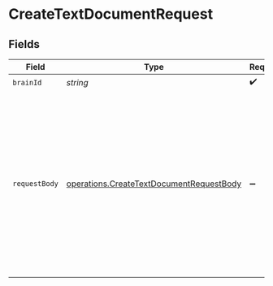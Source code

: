 # CreateTextDocumentRequest


## Fields

| Field                                                                                                                                                                                                                                 | Type                                                                                                                                                                                                                                  | Required                                                                                                                                                                                                                              | Description                                                                                                                                                                                                                           | Example                                                                                                                                                                                                                               |
| ------------------------------------------------------------------------------------------------------------------------------------------------------------------------------------------------------------------------------------- | ------------------------------------------------------------------------------------------------------------------------------------------------------------------------------------------------------------------------------------- | ------------------------------------------------------------------------------------------------------------------------------------------------------------------------------------------------------------------------------------- | ------------------------------------------------------------------------------------------------------------------------------------------------------------------------------------------------------------------------------------- | ------------------------------------------------------------------------------------------------------------------------------------------------------------------------------------------------------------------------------------- |
| `brainId`                                                                                                                                                                                                                             | *string*                                                                                                                                                                                                                              | :heavy_check_mark:                                                                                                                                                                                                                    | N/A                                                                                                                                                                                                                                   | {{brain_id}}                                                                                                                                                                                                                          |
| `requestBody`                                                                                                                                                                                                                         | [operations.CreateTextDocumentRequestBody](../../models/operations/createtextdocumentrequestbody.md)                                                                                                                                  | :heavy_minus_sign:                                                                                                                                                                                                                    | N/A                                                                                                                                                                                                                                   | {<br/>"content": "What is an operating system? An operating system (OS) is the program that, after being initially loaded into the computer by a boot program, manages all of the other application programs in a computer............"<br/>} |